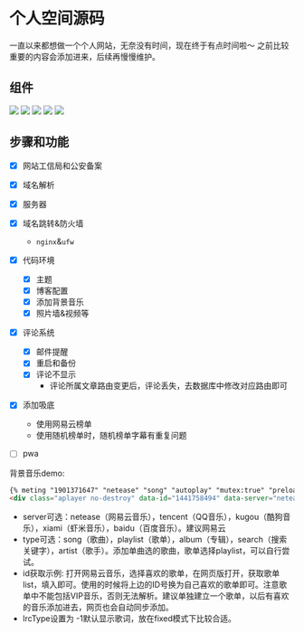 

# 个人空间源码

一直以来都想做一个个人网站，无奈没有时间，现在终于有点时间啦～
之前比较重要的内容会添加进来，后续再慢慢维护。

组件
---

![](https://img.shields.io/badge/博客框架-hexo-informational)
![](https://img.shields.io/badge/主题-butterfly-yellow)
![](https://img.shields.io/badge/统计信息-busuanzi-ff69b4)
![](https://img.shields.io/badge/评论系统-Twikoo-orange)
[![](https://img.shields.io/badge/地址-luckyu.com.cn-success)](https://luckyu.com.cn)


步骤和功能
---

- [x] 网站工信局和公安备案
- [x] 域名解析
- [x] 服务器
- [x] 域名跳转&防火墙
    - `nginx`&`ufw`
- [x] 代码环境
    - [x] 主题
    - [x] 博客配置
    - [x] 添加背景音乐
    - [x] 照片墙&视频等
- [x] 评论系统
    - [x] 邮件提醒
    - [x] 重启和备份
    - [x] 评论不显示
        - 评论所属文章路由变更后，评论丢失，去数据库中修改对应路由即可
- [x] 添加吸底
    - 使用网易云榜单
    - 使用随机榜单时，随机榜单字幕有重复问题
- [ ] pwa


背景音乐demo:

```md
{% meting "1901371647" "netease" "song" "autoplay" "mutex:true" "preload:auto" %}
<div class="aplayer no-destroy" data-id="1441758494" data-server="netease" data-type="song" data-autoplay="false" data-lrcType="-1"></div>
```

- server可选：netease（网易云音乐），tencent（QQ音乐），kugou（酷狗音乐），xiami（虾米音乐），baidu（百度音乐）。建议网易云
- type可选：song（歌曲），playlist（歌单），album（专辑），search（搜索关键字），artist（歌手）。添加单曲选的歌曲，歌单选择playlist，可以自行尝试。
- id获取示例: 打开网易云音乐，选择喜欢的歌单，在网页版打开，获取歌单list，填入即可。使用的时候将上边的ID号换为自己喜欢的歌单即可。注意歌单中不能包括VIP音乐，否则无法解析。建议单独建立一个歌单，以后有喜欢的音乐添加进去，网页也会自动同步添加。
- lrcType设置为 -1默认显示歌词，放在fixed模式下比较合适。
